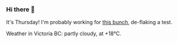 ### Hi there :wave:

It's Thursday! I'm probably working for [this bunch](https://github.com/kohofinancial), de-flaking a test.

Weather in Victoria BC: partly cloudy, at +18°C.
